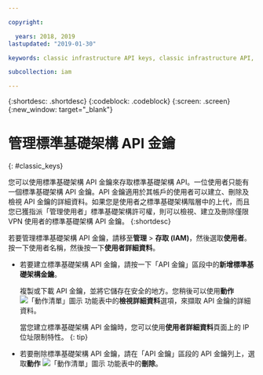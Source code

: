 ```yaml
---

copyright:

  years: 2018, 2019
lastupdated: "2019-01-30"

keywords: classic infrastructure API keys, classic infrastructure API, SoftLayer API key

subcollection: iam

---
```


{:shortdesc: .shortdesc}
{:codeblock: .codeblock}
{:screen: .screen}
{:new_window: target="_blank"}

# 管理標準基礎架構 API 金鑰
{: #classic_keys}

您可以使用標準基礎架構 API 金鑰來存取標準基礎架構 API。一位使用者只能有一個標準基礎架構 API 金鑰。API 金鑰適用於其帳戶的使用者可以建立、刪除及檢視 API 金鑰的詳細資料。如果您是使用者之標準基礎架構階層中的上代，而且您已獲指派「管理使用者」標準基礎架構許可權，則可以檢視、建立及刪除僅限 VPN 使用者的標準基礎架構 API 金鑰。
{:shortdesc}

若要管理標準基礎架構 API 金鑰，請移至**管理** > **存取 (IAM)**，然後選取**使用者**。按一下使用者名稱，然後按一下**使用者詳細資料**。

  * 若要建立標準基礎架構 API 金鑰，請按一下「API 金鑰」區段中的**新增標準基礎架構金鑰**。

     複製或下載 API 金鑰，並將它儲存在安全的地方。您稍後可以使用**動作** ![「動作清單」圖示](../icons/action-menu-icon.svg) 功能表中的**檢視詳細資料**選項，來擷取 API 金鑰的詳細資料。

     當您建立標準基礎架構 API 金鑰時，您可以使用**使用者詳細資料**頁面上的 IP 位址限制特性。
     {: tip}

  * 若要刪除標準基礎架構 API 金鑰，請在「API 金鑰」區段的 API 金鑰列上，選取**動作** ![「動作清單」圖示](../icons/action-menu-icon.svg) 功能表中的**刪除**。
